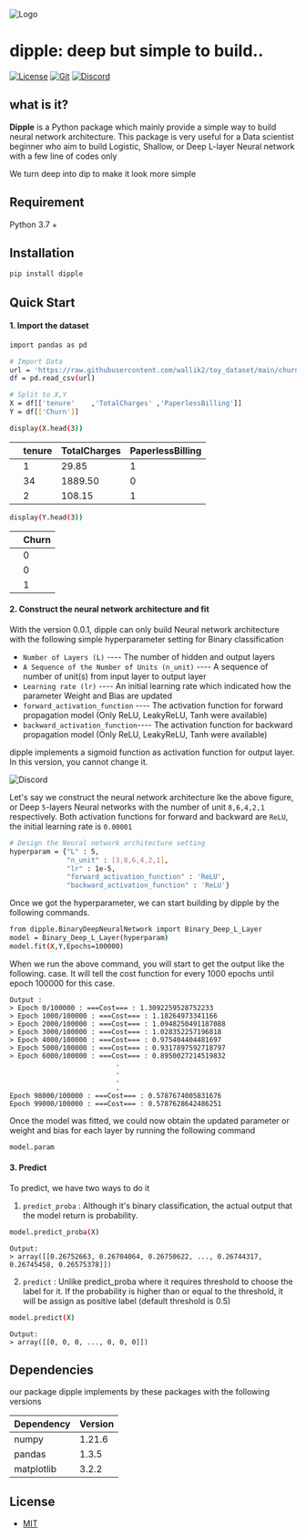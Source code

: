 
![Logo](https://github.com/wallik2/dipple/blob/main/logo.jpg?raw=true)

# dipple: deep but simple to build..

[![License](https://img.shields.io/badge/license-MIT-green)](https://github.com/wallik2/dipple/blob/main/LICENSE) [![Git](https://img.shields.io/github/forks/wallik2/dipple)](https://github.com/wallik2/dipple) [![Discord](https://img.shields.io/discord/911220061287616594)](https://discord.gg/XS8Znh7HPs)

## what is it?
<b>Dipple</b> is a Python package which mainly provide a simple way to build neural network architecture. This package is very useful for a Data scientist beginner who aim to build Logistic, Shallow, or Deep L-layer Neural network with a few line of codes only

We turn deep into dip to make it look more simple

## Requirement
Python 3.7 +

## Installation
```sh
pip install dipple
```

## Quick Start

#### 1. Import the dataset

```sh
import pandas as pd

# Import Data
url = 'https://raw.githubusercontent.com/wallik2/toy_dataset/main/churn_small3.csv'
df = pd.read_csv(url)

# Split to X,Y
X = df[['tenure'	,'TotalCharges'	,'PaperlessBilling']]
Y = df[['Churn']]
```

```sh
display(X.head(3))
```
|    | tenure | TotalCharges | PaperlessBilling |
| ------ | ------ | ------ | ------ |
| | 1 | 29.85 | 1 |
| | 34 | 1889.50 | 0 |
| | 2 | 108.15 | 1 |


```sh
display(Y.head(3))
```
| | Churn | 
| ------ | ------ |
| | 0 |
| | 0 |
| | 1 |

#### 2. Construct the neural network architecture and fit

With the version 0.0.1, dipple can only build Neural network architecture with the following simple hyperparameter setting for Binary classification

- `Number of Layers (L)` ---- The number of hidden and output layers 
- `A Sequence of the Number of Units (n_unit)` ---- A sequence of number of unit(s) from input layer to output layer
- `Learning rate (lr)` ---- An initial learning rate which indicated how the parameter Weight and Bias are updated
- `forward_activation_function` ---- The activation function for forward propagation model (Only ReLU, LeakyReLU, Tanh were available)
- `backward_activation_function`---- The activation function for backward propagation model (Only ReLU, LeakyReLU, Tanh were available)

dipple implements a sigmoid function as activation function for output layer. In this version, you cannot change it.


![Discord](https://i.ibb.co/HDGJbKJ/ss.png)

Let's say we construct the neural network architecture lke the above figure, or Deep `5`-layers Neural networks with the number of unit `8,6,4,2,1` respectively. Both activation functions for forward and backward are `ReLU`, the initial learning rate is `0.00001`
```sh
# Design the Neural network architecture setting
hyperparam = {"L" : 5,
              "n_unit" : [3,8,6,4,2,1],
              "lr" : 1e-5,
              "forward_activation_function" : 'ReLU',
              "backward_activation_function" : 'ReLU'}
```

Once we got the hyperparameter, we can start building by dipple by the following commands. 
```sh
from dipple.BinaryDeepNeuralNetwork import Binary_Deep_L_Layer
model = Binary_Deep_L_Layer(hyperparam)
model.fit(X,Y,Epochs=100000)
```

When we run the above command, you will start to get the output like the following.  case. It will tell the cost function for every 1000 epochs until epoch 100000 for this case.

```
Output : 
> Epoch 0/100000 : ===Cost=== : 1.3092259528752233
> Epoch 1000/100000 : ===Cost=== : 1.18264973341166
> Epoch 2000/100000 : ===Cost=== : 1.0948250491187088
> Epoch 3000/100000 : ===Cost=== : 1.028352257196818
> Epoch 4000/100000 : ===Cost=== : 0.975404404481697
> Epoch 5000/100000 : ===Cost=== : 0.9317897592718797
> Epoch 6000/100000 : ===Cost=== : 0.8950027214519832
                          .
                          .
                          .
                          .
Epoch 98000/100000 : ===Cost=== : 0.5787674005831676
Epoch 99000/100000 : ===Cost=== : 0.5787628642486251
```


Once the model was fitted, we could now obtain the updated parameter or weight and bias for each layer by running the following command

```sh
model.param
```

#### 3. Predict 
To predict, we have two ways to do it
1. ```predict_proba``` : Although it's binary classification, the actual output that the model return is probability.
```sh
model.predict_proba(X)
```
```
Output:
> array([[0.26752663, 0.26704064, 0.26750622, ..., 0.26744317, 0.26745458, 0.26575378]])
```

2. ```predict``` : Unlike predict_proba where it requires threshold to choose the label for it. If the probability is higher than or equal to the threshold, it will be assign as positive label (default threshold is 0.5)

```sh
model.predict(X)
```
```
Output:
> array([[0, 0, 0, ..., 0, 0, 0]])
```

## Dependencies
our package dipple implements by these packages with the following versions

| Dependency | Version |
| ------ | ------ |
| numpy | 1.21.6 |
| pandas | 1.3.5 |
| matplotlib | 3.2.2 |



## License

- [MIT]




[//]: # (These are reference links used in the body of this note and get stripped out when the markdown processor does its job. There is no need to format nicely because it shouldn't be seen. Thanks SO - http://stackoverflow.com/questions/4823468/store-comments-in-markdown-syntax)

   [MIT]: <https://github.com/wallik2/dipple/blob/main/LICENSE>

